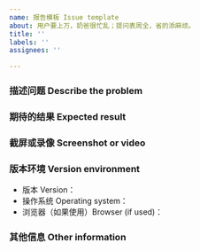 ```yaml
---
name: 报告模板 Issue template
about: 用户要上万，奶爸很忙乱；提问表周全，省的添麻烦。
title: ''
labels: ''
assignees: ''

---
```


<!--
First of all：

确认你的 管理面板 及 Agent 都是最新版本。
Make sure your dashboard and agent is up to date.

确认你已再次看过一遍 README 文档，因为有些问题可能在你离开的这段时间已被解决。
Make sure you have read the README file again, because some issues may have been resolved during your absence.
-->

### 描述问题 Describe the problem

<!--
请尽量清晰精准地描述你碰到的问题。
Please describe your problem as clearly and accurately as possible.

主题问题请 @ 主题的作者，在 README 截图顶部。
For system theme questions, please @ the author of the theme, the author information is at the top of the README screenshot.
-->

### 期待的结果 Expected result

<!--
请尽量清晰精准地描述你所期待的结果。
Please be as clear and accurate as possible to describe the results you are looking for.
-->

### 截屏或录像 Screenshot or video

<!--
如果可能，请尽量附加截图或录像来描述你遇到的问题。
If possible, please try to attach screenshots or videos to describe the problem you are experiencing.

（Windows 下推荐使用 [Screen2Gif](https://www.screentogif.com/) 进行录屏。如果是编辑器输入相关问题，使用 Screen2Gif 录制结束后请打开`图像 - 按键`）
(It is recommended to use [Screen2Gif](https://www.screentogif.com/) to record the screen under Windows. If it is related to the editor input, please open the `Image - Key Strokes` after recording with Screen2Gif)
-->

### 版本环境 Version environment

* 版本 Version：
* 操作系统 Operating system：
* 浏览器（如果使用）Browser (if used)：

### 其他信息 Other information

<!--
请提供其他附加信息帮助我们诊断问题。
Please provide additional information to help us diagnose the problem.
-->

<!-- 模板来自老同志 @88250 的仓库 -->
